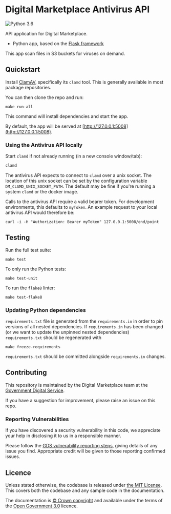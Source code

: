 # Digital Marketplace Antivirus API
![Python 3.6](https://img.shields.io/badge/python-3.6-blue.svg)

API application for Digital Marketplace.

- Python app, based on the [Flask framework](http://flask.pocoo.org/)

This app scan files in S3 buckets for viruses on demand.

## Quickstart

Install [ClamAV](https://www.clamav.net/), specifically its `clamd` tool. This is generally available in most package
repositories.

You can then clone the repo and run:

```
make run-all
```

This command will install dependencies and start the app.

By default, the app will be served at [http://127.0.0.1:5008](http://127.0.0.1:5008).

### Using the Antivirus API locally

Start `clamd` if not already running (in a new console window/tab):

```bash
clamd
```

The antivirus API expects to connect to `clamd` over a unix socket. The location of this unix socket can be set by the
configuration variable `DM_CLAMD_UNIX_SOCKET_PATH`. The default may be fine if you're running a system `clamd` or the
docker image.

Calls to the antivirus API require a valid bearer
token. For development environments, this defaults to `myToken`. An example request to your local antivirus API
would therefore be:

```
curl -i -H "Authorization: Bearer myToken" 127.0.0.1:5008/end/point
```

## Testing

Run the full test suite:

```
make test
```

To only run the Python tests:

```
make test-unit
```

To run the `flake8` linter:

```
make test-flake8
```

### Updating Python dependencies

`requirements.txt` file is generated from the `requirements.in` in order to pin
versions of all nested dependencies. If `requirements.in` has been changed (or
we want to update the unpinned nested dependencies) `requirements.txt` should be
regenerated with

```
make freeze-requirements
```

`requirements.txt` should be committed alongside `requirements.in` changes.

## Contributing

This repository is maintained by the Digital Marketplace team at the [Government Digital Service](https://github.com/alphagov).

If you have a suggestion for improvement, please raise an issue on this repo.

### Reporting Vulnerabilities

If you have discovered a security vulnerability in this code, we appreciate your help in disclosing it to us in a
responsible manner.

Please follow the [GDS vulnerability reporting steps](https://github.com/alphagov/.github/blob/master/SECURITY.md),
giving details of any issue you find. Appropriate credit will be given to those reporting confirmed issues.

## Licence

Unless stated otherwise, the codebase is released under [the MIT License][mit].
This covers both the codebase and any sample code in the documentation.

The documentation is [&copy; Crown copyright][copyright] and available under the terms
of the [Open Government 3.0][ogl] licence.

[mit]: LICENCE
[copyright]: http://www.nationalarchives.gov.uk/information-management/re-using-public-sector-information/uk-government-licensing-framework/crown-copyright/
[ogl]: http://www.nationalarchives.gov.uk/doc/open-government-licence/version/3/
